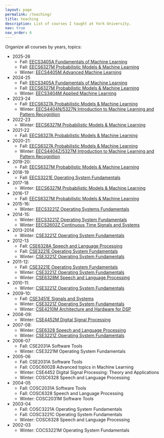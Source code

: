 ```yaml
---
layout: page
permalink: /teaching/
title: teaching
description: List of courses I taught at York University. 
nav: true
nav_order: 6
---
```


Organize all courses by years, topics:

* 2025-26
	* Fall: [EECS3405A Fundamentals of Machine Learning](https://eclass.yorku.ca/course/view.php?id=141534)
	* Fall: [EECS6327M Probabilistic Models & Machine Learning](https://eclass.yorku.ca/course/view.php?id=144893)
	* Winter: [EECS4405M Advanced Machine Learning](https://eclass.yorku.ca/course/view.php?id=141535)
* 2024-25  <!--- dean's after-ifly buyout 1/3 ; overload 1/3 -->
    * Fall: [EECS3405A Fundamentals of Machine Learning](https://eclass.yorku.ca/course/view.php?id=126576)
    * Fall: [EECS6327M Probabilistic Models & Machine Learning](https://eclass.yorku.ca/course/view.php?id=115776)
    * Winter: [EECS3404M Applied Machine Learning](https://eclass.yorku.ca/course/view.php?id=124270)
* 2023-24   <!--- dean's after-ifly buyout 1/3 -->
    * Fall: [EECS6327A Probabilistic Models & Machine Learning](https://eclass.yorku.ca/course/view.php?id=98742)
    * Winter: [EECS4404N/5327N Introduction to Machine Learning and Pattern Recognition](https://eclass.yorku.ca/course/view.php?id=88923)
* 2022-23   <!--- sabatical 2/3 -->
    * Winter: [EECS6327M Probabilistic Models & Machine Learning](https://eclass.yorku.ca/course/view.php?id=79079)
* 2021-22   <!--- ifly buy-out 1/3; sabatical 1/3 -->
    * Fall: [EECS6327A Probabilistic Models & Machine Learning](https://eclass.yorku.ca/course/view.php?id=56333)
* 2020-21:    <!--- ifly buy-out 1/3 -->
    * Fall: [EECS6327A Probabilistic Models & Machine Learning](https://eclass.yorku.ca/course/view.php?id=6726)
    * Winter: [EECS4404Z/5327M Introduction to Machine Learning and Pattern Recognition](https://eclass.yorku.ca/course/view.php?id=6484)
* 2019-20:  <!--- ifly buy-out 2/3 -->
    * Fall: [EECS6327M Probabilistic Models & Machine Learning](https://wiki.eecs.yorku.ca/course_archive/2019-20/F/6327/)
* 2018-19  <!--- ifly buy-out 2/3 -->
    * Fall: [EECS3221E Operating System Fundamentals](https://wiki.eecs.yorku.ca/course_archive/2018-19/F/3221/)
* 2017-18   <!--- ifly buy-out 2/3 -->
    * Winter: [EECS6327M Probabilistic Models & Machine Learning](https://wiki.eecs.yorku.ca/course_archive/2017-18/W/6327/)
* 2016-17   <!--- ifly buy-out 2/3 -->
    * Fall: [EECS6327M Probabilistic Models & Machine Learning](https://wiki.eecs.yorku.ca/course_archive/2016-17/F/6327/)
* 2015-16:    <!--- sabatical 2/3 -->
    * Winter: [EECS3221Z Operating Systems Fundamentals](https://wiki.eecs.yorku.ca/course_archive/2015-16/W/3221/)
* 2014-15:     <!--- sabatical 1/3 -->
    * Winter: [EECS3221Z Operating System Fundamentals](https://wiki.eecs.yorku.ca/course_archive/2014-15/W/3221/)
    * Winter: [EECS2602Z Continuous Time Signals and Systems](https://wiki.eecs.yorku.ca/course_archive/2014-15/W/2602/)
* 2013-2014   <!--- Eng vice-chair 2/3 -->
    * Winter: [CSE3221Z Operating System Fundamentals](https://wiki.eecs.yorku.ca/course_archive/2013-14/W/3221/)
* 2012-13
    * Fall: [CSE6328A Speech and Language Processing](https://wiki.eecs.yorku.ca/course_archive/2012-13/F/6328/start)
    * Fall: [CSE3221E Operating System Fundamentals](https://wiki.eecs.yorku.ca/course_archive/2012-13/F/3221/start)
    * Winter: [CSE3221Z Operating System Fundamentals](https://wiki.eecs.yorku.ca/course_archive/2012-13/W/3221/start)
* 2011-12:
    * Fall: [CSE3221E Operating System Fundamentals](https://www.eecs.yorku.ca/course_archive/2011-12/F/3221/)
    * Winter: [CSE3221Z Operating System Fundamentals](https://wiki.eecs.yorku.ca/course_archive/2011-12/W/3221/)
    * Winter: [CSE6328M Speech and Language Processing](https://wiki.eecs.yorku.ca/course_archive/2011-12/W/6328/)
* 2010-11: <!--- NIH buy-out 2/3 -->
    * Winter: [CSE3221Z Operating System Fundamentals](https://www.eecs.yorku.ca/course_archive/2010-11/W/3221/)
* 2009-10:
    * Fall: [CSE3451E Signals and Systems](https://www.eecs.yorku.ca/course_archive/2009-10/F/3451/)
    * Winter: [CSE3221Z Operating System Fundamentals](https://www.eecs.yorku.ca/course_archive/2009-10/W/3221/)
    * Winter: [CSE4210M Architecture and Hardware for DSP](https://www.eecs.yorku.ca/course_archive/2009-10/W/4210/)
* 2008-09:   <!--- sabatical 2/3 -->
    * Winter: [CSE4452M Digital Signal Processing](https://www.eecs.yorku.ca/course_archive/2008-09/W/4452/)
* 2007-08:   <!--- sabatical 1/3 -->
    * Winter: [CSE6328 Speech and Language Processing](https://www.eecs.yorku.ca/course_archive/2007-08/W/6328/)
    * Winter: [CSE3221Z Operating System Fundamentals](https://www.eecs.yorku.ca/course_archive/2007-08/W/3221/)
* 2006-07   <!--- CE director 1/3 -->  
    * Fall: CSE2031A Software Tools
    * Winter: CSE3221M Operating System Fundamentals  
* 2005-06 
    * Fall: CSE2031A Software Tools
    * Fall: COSC6002B Advanced topics in Machine Learning
    * Winter: CSE4452 Digital Signal Processing: Theory and Applications
    * Winter: COSC6328 Speech and Language Processing
* 2004-05 
    * Fall: COSC2031A Software Tools
    * Fall: COSC6328  Speech and Language Processing
    * Winter: COSC2031M Software Tools
* 2003-04 
    * Fall: COSC3221A  Operating System Fundamentals
    * Fall: COSC3221C  Operating System Fundamentals
    * Winter: COSC6328     Speech and Language Processing
* 2002-03 
    * Winter: COCS3221M Operating System Fundamentals
